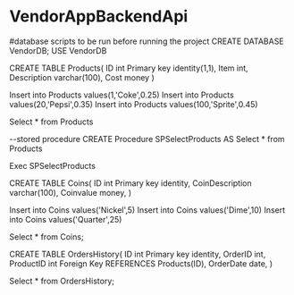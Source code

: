 # VendorAppBackendApi
#database scripts to be run before running the project
CREATE DATABASE VendorDB;
USE VendorDB

CREATE TABLE Products(
ID int Primary key identity(1,1),
Item int,
Description varchar(100),
Cost money
)

Insert into Products values(1,'Coke',0.25)
Insert into Products values(20,'Pepsi',0.35)
Insert into Products values(100,'Sprite',0.45)

Select * from Products

--stored procedure
CREATE Procedure SPSelectProducts
AS
Select * from Products

Exec SPSelectProducts

CREATE TABLE Coins(
ID int Primary key identity,
CoinDescription varchar(100),
Coinvalue money,
)

Insert into Coins values('Nickel',5)
Insert into Coins values('Dime',10)
Insert into Coins values('Quarter',25)

Select * from Coins;

CREATE TABLE OrdersHistory(
ID int Primary key identity,
OrderID int,
ProductID int Foreign Key REFERENCES Products(ID),
OrderDate date,
)


Select * from OrdersHistory;

